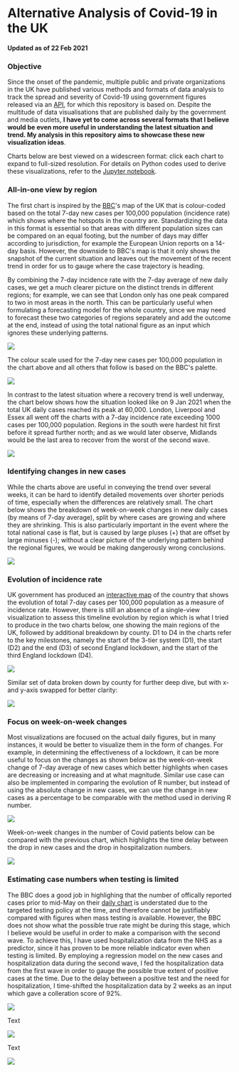 # Alternative Analysis of Covid-19 in the UK
<b>Updated as of 22 Feb 2021</b>

### Objective
Since the onset of the pandemic, multiple public and private organizations in the UK have published various methods and formats of data analysis to track the spread and severity of Covid-19 using government figures released via an <a href="https://coronavirus.data.gov.uk/">API</a>, for which this repository is based on. Despite the multitude of data visualisations that are published daily by the government and media outlets, <b>I have yet to come across several formats that I believe would be even more useful in understanding the latest situation and trend. My analysis in this repository aims to showcase these new visualization ideas</b>.
<p>
Charts below are best viewed on a widescreen format: click each chart to expand to full-sized resolution. For details on Python codes used to derive these visualizations, refer to the <a href="https://nbviewer.jupyter.org/github/khairulomar/Covid-19-UK/blob/main/uk-covid.ipynb?flush_cache=true">Jupyter notebook</a>.

### All-in-one view by region
The first chart is inspired by the <a href="https://www.bbc.co.uk/news/uk-51768274">BBC</a>'s map of the UK that is colour-coded based on the total 7-day new cases per 100,000 population (incidence rate) which shows where the hotspots in the country are. Standardizing the data in this format is essential so that areas with different population sizes can be compared on an equal footing, but the number of days may differ according to jurisdiction, for example the European Union reports on a 14-day basis. However, the downside to BBC's map is that it only shows the snapshot of the current situation and leaves out the movement of the recent trend in order for us to gauge where the case trajectory is heading.
<p>
By combining the 7-day incidence rate with the 7-day average of new daily cases, we get a much clearer picture on the distinct trends in different regions; for example, we can see that London only has one peak compared to two in most areas in the north. This can be particularly useful when formulating a forecasting model for the whole country, since we may need to forecast these two categories of regions separately and add the outcome at the end, instead of using the total national figure as an input which ignores these underlying patterns.
<p>
<img src="https://github.com/khairulomar/Covid-19-UK/blob/main/img/covid-uk1-incidence_and_trend.png?raw=true">
<p>
The colour scale used for the 7-day new cases per 100,000 population in the chart above and all others that follow is based on the BBC's palette.
<p>
<img src="https://github.com/khairulomar/Covid-19-UK/blob/main/img/scale_bbc.png?raw=true">
<p>
In contrast to the latest situation where a recovery trend is well underway, the chart below shows how the situation looked like on 9 Jan 2021 when the total UK daily cases reached its peak at 60,000. London, Liverpool and Essex all went off the charts with a 7-day incidence rate exceeding 1000 cases per 100,000 population. Regions in the south were hardest hit first before it spread further north; and as we would later observe, Midlands would be the last area to recover from the worst of the second wave.
<p>
<img src="https://github.com/khairulomar/Covid-19-UK/blob/main/img/covid-uk1-incidence_and_trend_20210109.png?raw=true">
<p>  

### Identifying changes in new cases

While the charts above are useful in conveying the trend over several weeks, it can be hard to identify detailed movements over shorter periods of time, especially when the differences are relatively small. The chart below shows the breakdown of week-on-week changes in new daily cases (by means of 7-day average), split by where cases are growing and where they are shrinking. This is also particularly important in the event where the total national case is flat, but is caused by large pluses (+) that are offset by large minuses (-); without a clear picture of the underlying pattern behind the regional figures, we would be making dangerously wrong conclusions.
<p>
<img src="https://github.com/khairulomar/Covid-19-UK/blob/main/img/covid-uk2_changes_by_county.png?raw=true">
<p>
  
### Evolution of incidence rate
  
UK government has produced an  <a href="https://coronavirus.data.gov.uk/">interactive map</a> of the country that shows the evolution of total 7-day cases per 100,000 population as a measure of incidence rate. However, there is still an absence of a single-view visualization to assess this timeline evolution by region which is what I tried to produce in the two charts below, one showing the main regions of the UK, followed by additional breakdown by county. D1 to D4 in the charts refer to the key milestones, namely the start of the 3-tier system (D1), the start (D2) and the end (D3) of second England lockdown, and the start of the third England lockdown (D4).
<p>
<img src="https://github.com/khairulomar/Covid-19-UK/blob/main/img/covid-uk3_incidence_rate_by_region.png?raw=true">
<p>
Similar set of data broken down by county for further deep dive, but with x- and y-axis swapped for better clarity:
<p>
<img src="https://github.com/khairulomar/Covid-19-UK/blob/main/img/covid-uk4_incidence_rate_by_county.png?raw=true">
<p>

### Focus on week-on-week changes

Most visualizations are focused on the actual daily figures, but in many instances, it would be better to visualize them in the form of changes. For example, in determining the effectiveness of a lockdown, it can be more useful to focus on the changes as shown below as the week-on-week change of 7-day average of new cases which better highlights when cases are decreasing or increasing and at what magnitude. Similar use case can also be implemented in comparing the evolution of R number, but instead of using the absolute change in new cases, we can use the change in new cases as a percentage to be comparable with the method used in deriving R number.
<p>
<img src="https://github.com/khairulomar/Covid-19-UK/blob/main/img/covid-uk7_changes_in_cases.png?raw=true">
<p>
Week-on-week changes in the number of Covid patients below can be compared with the previous chart, which highlights the time delay between the drop in new cases and the drop in hospitalization numbers.
<p>
<img src="https://github.com/khairulomar/Covid-19-UK/blob/main/img/covid-uk8_changes_in_hospitalization.png?raw=true">
<p>

### Estimating case numbers when testing is limited

The BBC does a good job in highlighing that the number of offically reported cases prior to mid-May on their <a href="https://www.bbc.co.uk/news/uk-51768274">daily chart</a> is understated due to the targeted testing policy at the time, and therefore cannot be justifiably compared with figures when mass testing is available. However, the BBC does not show what the possible true rate might be during this stage, which I believe would be useful in order to make a comparison with the second wave. To achieve this, I have used hospitalization data from the NHS as a predictor, since it has proven to be more reliable indicator even when testing is limited. By employing a regression model on the new cases and hospitalization data during the second wave, I fed the hospitalization data from the first wave in order to gauge the possible true extent of positive cases at the time. Due to the delay between a positive test and the need for hospitalization, I time-shifted the hospitalization data by 2 weeks as an input which gave a colleration score of 92%.
<p>
<img src="https://github.com/khairulomar/Covid-19-UK/blob/main/img/covid-uk11_model_first_wave.png?raw=true">
<p>

Text
<p>
<img src="https://github.com/khairulomar/Covid-19-UK/blob/main/img/covid-uk9-incidence_spread.png?raw=true">
<p>

Text
<p>
<img src="https://github.com/khairulomar/Covid-19-UK/blob/main/img/covid-uk10-tier_spread.png?raw=true">
